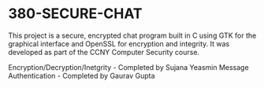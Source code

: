 # 380-SECURE-CHAT

This project is a secure, encrypted chat program built in C using GTK for the graphical interface and OpenSSL for encryption and integrity. It was developed as part of the CCNY Computer Security course.


Encryption/Decryption/Inetgrity - Completed by Sujana Yeasmin 
Message Authentication - Completed by Gaurav Gupta 
